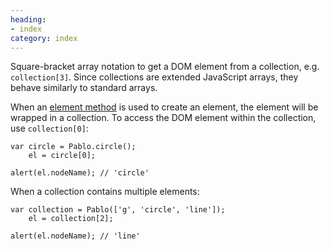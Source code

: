 ```yaml
--- 
heading: 
- index
category: index
---
```


Square-bracket array notation to get a DOM element from a collection, e.g. `collection[3]`. Since collections are extended JavaScript arrays, they behave similarly to standard arrays.

When an [element method](/api/elements/) is used to create an element, the element will be wrapped in a collection. To access the DOM element within the collection, use `collection[0]`:

    var circle = Pablo.circle();
        el = circle[0];
    
    alert(el.nodeName); // 'circle'


When a collection contains multiple elements:

    var collection = Pablo(['g', 'circle', 'line']);
        el = collection[2];
    
    alert(el.nodeName); // 'line'
